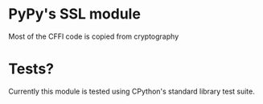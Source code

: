 # PyPy's SSL module

Most of the CFFI code is copied from cryptography

# Tests?

Currently this module is tested using CPython's standard library test suite.

